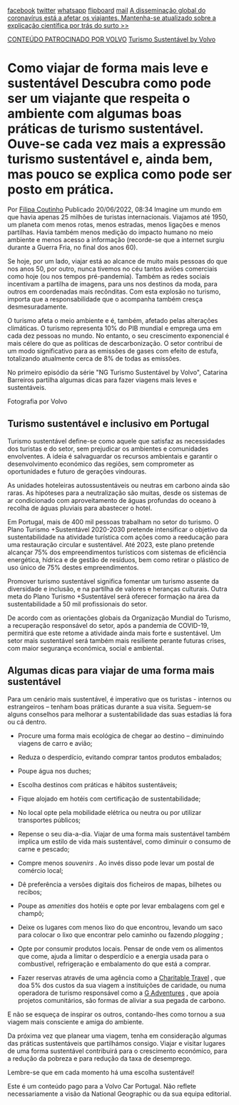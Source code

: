 [facebook](https://www.facebook.com/sharer/sharer.php?u=https%3A%2F%2Fwww.natgeo.pt%2Fviagem-e-aventuras%2F2022%2F06%2Fcomo-viajar-de-forma-mais-leve-e-sustentavel) [twitter](https://twitter.com/share?url=https%3A%2F%2Fwww.natgeo.pt%2Fviagem-e-aventuras%2F2022%2F06%2Fcomo-viajar-de-forma-mais-leve-e-sustentavel&via=natgeo&text=Como%20viajar%20de%20forma%20mais%20leve%20e%20sustent%C3%A1vel) [whatsapp](https://web.whatsapp.com/send?text=https%3A%2F%2Fwww.natgeo.pt%2Fviagem-e-aventuras%2F2022%2F06%2Fcomo-viajar-de-forma-mais-leve-e-sustentavel) [flipboard](https://share.flipboard.com/bookmarklet/popout?v=2&title=Como%20viajar%20de%20forma%20mais%20leve%20e%20sustent%C3%A1vel&url=https%3A%2F%2Fwww.natgeo.pt%2Fviagem-e-aventuras%2F2022%2F06%2Fcomo-viajar-de-forma-mais-leve-e-sustentavel) [mail](mailto:?subject=NatGeo&body=https%3A%2F%2Fwww.natgeo.pt%2Fviagem-e-aventuras%2F2022%2F06%2Fcomo-viajar-de-forma-mais-leve-e-sustentavel%20-%20Como%20viajar%20de%20forma%20mais%20leve%20e%20sustent%C3%A1vel) [A disseminação global do coronavírus está a afetar os viajantes. Mantenha-se atualizado sobre a explicação científica por trás do surto >>](https://www.natgeo.pt/coronavirus) 

[CONTEÚDO PATROCINADO POR VOLVO](https://www.volvocars.com/pt) [Turismo Sustentável by Volvo](https://www.volvocars.com/pt) 
# Como viajar de forma mais leve e sustentável Descubra como pode ser um viajante que respeita o ambiente com algumas boas práticas de turismo sustentável. Ouve-se cada vez mais a expressão turismo sustentável e, ainda bem, mas pouco se explica como pode ser posto em prática. 

Por [Filipa Coutinho](https://www.natgeo.pt/autor/filipa-coutinho) Publicado 20/06/2022, 08:34 Imagine um mundo em que havia apenas 25 milhões de turistas internacionais. Viajamos até 1950, um planeta com menos rotas, menos estradas, menos ligações e menos partilhas. Havia também menos medição do impacto humano no meio ambiente e menos acesso a informação (recorde-se que a internet surgiu durante a Guerra Fria, no final dos anos 60). 

Se hoje, por um lado, viajar está ao alcance de muito mais pessoas do que nos anos 50, por outro, nunca tivemos no céu tantos aviões comerciais como hoje (ou nos tempos pré-pandemia). Também as redes sociais incentivam a partilha de imagens, para uns nos destinos da moda, para outros em coordenadas mais recônditas. Com esta explosão no turismo, importa que a responsabilidade que o acompanha também cresça desmesuradamente. 

O turismo afeta o meio ambiente e é, também, afetado pelas alterações climáticas. O turismo representa 10% do PIB mundial e emprega uma em cada dez pessoas no mundo. No entanto, o seu crescimento exponencial é mais célere do que as políticas de descarbonização. O setor contribui de um modo significativo para as emissões de gases com efeito de estufa, totalizando atualmente cerca de 8% de todas as emissões. 

No primeiro episódio da série "NG Turismo Sustentável by Volvo", Catarina Barreiros partilha algumas dicas para fazer viagens mais leves e sustentáveis. 

Fotografia por Volvo 
## **Turismo sustentável e inclusivo em Portugal** 
Turismo sustentável define-se como aquele que satisfaz as necessidades dos turistas e do setor, sem prejudicar os ambientes e comunidades envolventes. A ideia é salvaguardar os recursos ambientais e garantir o desenvolvimento económico das regiões, sem comprometer as oportunidades e futuro de gerações vindouras. 

As unidades hoteleiras autossustentáveis ou neutras em carbono ainda são raras. As hipóteses para a neutralização são muitas, desde os sistemas de ar condicionado com aproveitamento de águas profundas do oceano à recolha de águas pluviais para abastecer o hotel. 

Em Portugal, mais de 400 mil pessoas trabalham no setor do turismo. O Plano Turismo +Sustentável 2020-2030 pretende intensificar o objetivo da sustentabilidade na atividade turística com ações como a reeducação para uma restauração circular e sustentável. Até 2023, este plano pretende alcançar 75% dos empreendimentos turísticos com sistemas de eficiência energética, hídrica e de gestão de resíduos, bem como retirar o plástico de uso único de 75% destes empreendimentos. 

Promover turismo sustentável significa fomentar um turismo assente da diversidade e inclusão, e na partilha de valores e heranças culturais. Outra meta do Plano Turismo +Sustentável será oferecer formação na área da sustentabilidade a 50 mil profissionais do setor. 

De acordo com as orientações globais da Organização Mundial do Turismo, a recuperação responsável do setor, após a pandemia de COVID-19, permitirá que este retome a atividade ainda mais forte e sustentável. Um setor mais sustentável será também mais resiliente perante futuras crises, com maior segurança económica, social e ambiental. 

## **Algumas dicas para viajar de uma forma mais sustentável** 
Para um cenário mais sustentável, é imperativo que os turistas - internos ou estrangeiros – tenham boas práticas durante a sua visita. Seguem-se alguns conselhos para melhorar a sustentabilidade das suas estadias lá fora ou cá dentro. 

- Procure uma forma mais ecológica de chegar ao destino – diminuindo viagens de carro e avião; 

- Reduza o desperdício, evitando comprar tantos produtos embalados; 

- Poupe água nos duches; 

- Escolha destinos com práticas e hábitos sustentáveis; 

- Fique alojado em hotéis com certificação de sustentabilidade; 

- No local opte pela mobilidade elétrica ou neutra ou por utilizar transportes públicos; 

- Repense o seu dia-a-dia. Viajar de uma forma mais sustentável também implica um estilo de vida mais sustentável, como diminuir o consumo de carne e pescado; 

- Compre menos _souvenirs_ . Ao invés disso pode levar um postal de comércio local; 

- Dê preferência a versões digitais dos ficheiros de mapas, bilhetes ou recibos; 

- Poupe as _amenities_ dos hotéis e opte por levar embalagens com gel e champô; 

- Deixe os lugares com menos lixo do que encontrou, levando um saco para colocar o lixo que encontrar pelo caminho ou fazendo _plogging_ ; 

- Opte por consumir produtos locais. Pensar de onde vem os alimentos que come, ajuda a limitar o desperdício e a energia usada para o combustível, refrigeração e embalamento do que está a comprar. 

- Fazer reservas através de uma agência como a [Charitable Travel](https://charitable.travel/) , que doa 5% dos custos da sua viagem a instituições de caridade, ou numa operadora de turismo responsável como a [G Adventures](https://www.gadventures.com/about-us/why-travel-with-gadventures/#local-communities) , que apoia projetos comunitários, são formas de aliviar a sua pegada de carbono. 

E não se esqueça de inspirar os outros, contando-lhes como tornou a sua viagem mais consciente e amiga do ambiente. 

Da próxima vez que planear uma viagem, tenha em consideração algumas das práticas sustentáveis que partilhámos consigo. Viajar e visitar lugares de uma forma sustentável contribuirá para o crescimento económico, para a redução da pobreza e para redução da taxa de desemprego. 

Lembre-se que em cada momento há uma escolha sustentável! 

Este é um conteúdo pago para a Volvo Car Portugal. Não reflete necessariamente a visão da National Geographic ou da sua equipa editorial. 

